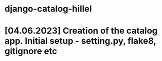 # django-catalog-hillel

# [04.06.2023] Creation of the catalog app. Initial setup - setting.py, flake8, gitignore etc